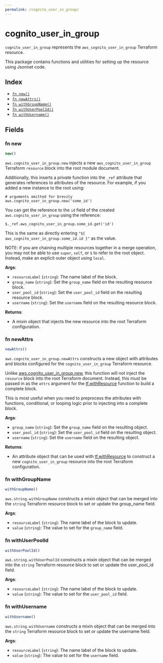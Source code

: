 ```yaml
---
permalink: /cognito_user_in_group/
---
```


# cognito_user_in_group

`cognito_user_in_group` represents the `aws_cognito_user_in_group` Terraform resource.



This package contains functions and utilities for setting up the resource using Jsonnet code.


## Index

* [`fn new()`](#fn-new)
* [`fn newAttrs()`](#fn-newattrs)
* [`fn withGroupName()`](#fn-withgroupname)
* [`fn withUserPoolId()`](#fn-withuserpoolid)
* [`fn withUsername()`](#fn-withusername)

## Fields

### fn new

```ts
new()
```


`aws.cognito_user_in_group.new` injects a new `aws_cognito_user_in_group` Terraform `resource`
block into the root module document.

Additionally, this inserts a private function into the `_ref` attribute that generates references to attributes of the
resource. For example, if you added a new instance to the root using:

    # arguments omitted for brevity
    aws.cognito_user_in_group.new('some_id')

You can get the reference to the `id` field of the created `aws.cognito_user_in_group` using the reference:

    $._ref.aws_cognito_user_in_group.some_id.get('id')

This is the same as directly entering `"${ aws_cognito_user_in_group.some_id.id }"` as the value.

NOTE: if you are chaining multiple resources together in a merge operation, you may not be able to use `super`, `self`,
or `$` to refer to the root object. Instead, make an explicit outer object using `local`.

**Args**:
  - `resourceLabel` (`string`): The name label of the block.
  - `group_name` (`string`): Set the `group_name` field on the resulting resource block.
  - `user_pool_id` (`string`): Set the `user_pool_id` field on the resulting resource block.
  - `username` (`string`): Set the `username` field on the resulting resource block.

**Returns**:
- A mixin object that injects the new resource into the root Terraform configuration.


### fn newAttrs

```ts
newAttrs()
```


`aws.cognito_user_in_group.newAttrs` constructs a new object with attributes and blocks configured for the `cognito_user_in_group`
Terraform resource.

Unlike [aws.cognito_user_in_group.new](#fn-new), this function will not inject the `resource`
block into the root Terraform document. Instead, this must be passed in as the `attrs` argument for the
[tf.withResource](https://github.com/tf-libsonnet/core/tree/main/docs#fn-withresource) function to build a complete block.

This is most useful when you need to preprocess the attributes with functions, conditional, or looping logic prior to
injecting into a complete block.

**Args**:
  - `group_name` (`string`): Set the `group_name` field on the resulting object.
  - `user_pool_id` (`string`): Set the `user_pool_id` field on the resulting object.
  - `username` (`string`): Set the `username` field on the resulting object.

**Returns**:
  - An attribute object that can be used with [tf.withResource](https://github.com/tf-libsonnet/core/tree/main/docs#fn-withresource) to construct a new `cognito_user_in_group` resource into the root Terraform configuration.


### fn withGroupName

```ts
withGroupName()
```

`aws.string.withGroupName` constructs a mixin object that can be merged into the `string`
Terraform resource block to set or update the group_name field.



**Args**:
  - `resourceLabel` (`string`): The name label of the block to update.
  - `value` (`string`): The value to set for the `group_name` field.


### fn withUserPoolId

```ts
withUserPoolId()
```

`aws.string.withUserPoolId` constructs a mixin object that can be merged into the `string`
Terraform resource block to set or update the user_pool_id field.



**Args**:
  - `resourceLabel` (`string`): The name label of the block to update.
  - `value` (`string`): The value to set for the `user_pool_id` field.


### fn withUsername

```ts
withUsername()
```

`aws.string.withUsername` constructs a mixin object that can be merged into the `string`
Terraform resource block to set or update the username field.



**Args**:
  - `resourceLabel` (`string`): The name label of the block to update.
  - `value` (`string`): The value to set for the `username` field.
